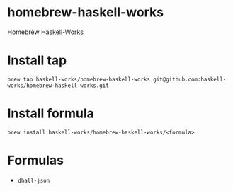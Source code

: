 # homebrew-haskell-works
Homebrew Haskell-Works

# Install tap
```
brew tap haskell-works/homebrew-haskell-works git@github.com:haskell-works/homebrew-haskell-works.git
```

# Install formula
```
brew install haskell-works/homebrew-haskell-works/<formula>
```

# Formulas
* `dhall-json`


